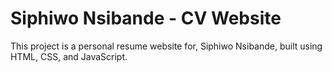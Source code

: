 
# Siphiwo Nsibande - CV Website

This project is a personal resume website for, Siphiwo Nsibande, built using HTML, CSS, and JavaScript.
